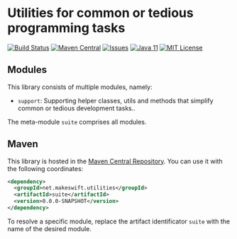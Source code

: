 # Utilities for common or tedious programming tasks

[![Build Status][BuildStatusBadge]][BuildStatusLink]
[![Maven Central][MavenCentralBadge]][MavenCentralLink]
[![Issues][IssuesBadge]][IssuesLink]
[![Java 11][Java11Badge]][Java11Link]
[![MIT License][MITLicenseBadge]][MITLicenseLink]


## Modules

This library consists of multiple modules, namely:

- `support`: Supporting helper classes, utils and methods that simplify common or tedious development tasks..

The meta-module `suite` comprises all modules.

## Maven


This library is hosted in the [Maven Central Repository][MavenCentralLink]. You can use it with the following coordinates:

```xml
<dependency>
  <groupId>net.makeswift.utilities</groupId>
  <artifactId>suite</artifactId>
  <version>0.0.0-SNAPSHOT</version>
</dependency>
```

To resolve a specific module, replace the artifact identificator `suite` with the name of the desired module.

[BuildStatusBadge]: https://travis-ci.com/makeswift/utilities.svg?branch=master "Build Status"
[BuildStatusLink]: https://travis-ci.com/makeswift/utilities

[MavenCentralBadge]: https://maven-badges.herokuapp.com/maven-central/net.makeswift.utilities/suite/badge.svg "Maven Central"
[MavenCentralLink]: https://maven-badges.herokuapp.com/maven-central/net.makeswift.utilities/suite

[IssuesBadge]: https://img.shields.io/github/issues/makeswift/utilities.svg "Issues"
[IssuesLink]: https://github.com/makeswift/utilities/issues

[Java11Badge]: https://img.shields.io/badge/java-11-brightgreen.svg "Java 11"
[Java11Link]: https://docs.oracle.com/en/java/javase/11/docs/api

[MITLicenseBadge]: https://img.shields.io/badge/license-MIT-brightgreen.svg "MIT License"
[MITLicenseLink]: https://github.com/makeswift/utilities/blob/master/LICENSE
